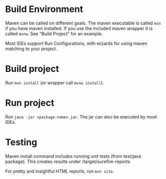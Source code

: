 # Build Environment

Maven can be called on different goals.
The maven executable is called `mvn` if you have maven installed.
If you use the included maven wrapper it is called `mvnw`.
See "Build Project" for an example.

Most IDEs support Run Configurations, with wizards for using maven matching to your project.

# Build project

Run `mvn install` (or wrapper call `mvnw install`).

# Run project

Run `java -jar <package-name>.jar`.
The jar can also be executed by most IDEs.

# Testing

Maven install command includes running unit tests (from test/java package).
This creates results under <project dir>/target/surefire-reports

For pretty and insightful HTML reports, run `mvn site`.
